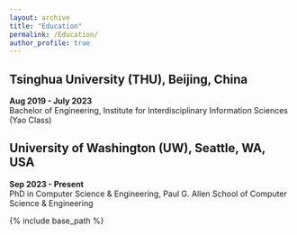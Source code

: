 ```yaml
---
layout: archive
title: "Education"
permalink: /Education/
author_profile: true
---
```


<div class="education">
  <h2>Tsinghua University (THU), Beijing, China</h2>
  <p><strong>Aug 2019 - July 2023</strong><br>
  Bachelor of Engineering, Institute for Interdisciplinary Information Sciences (Yao Class)</p>

  <h2>University of Washington (UW), Seattle, WA, USA</h2>
  <p><strong>Sep 2023 - Present</strong><br>
  PhD in Computer Science & Engineering, Paul G. Allen School of Computer Science & Engineering</p>
</div>

{% include base_path %}
